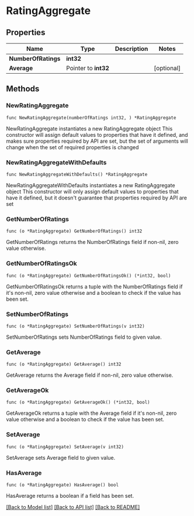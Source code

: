 # RatingAggregate

## Properties

Name | Type | Description | Notes
------------ | ------------- | ------------- | -------------
**NumberOfRatings** | **int32** |  | 
**Average** | Pointer to **int32** |  | [optional] 

## Methods

### NewRatingAggregate

`func NewRatingAggregate(numberOfRatings int32, ) *RatingAggregate`

NewRatingAggregate instantiates a new RatingAggregate object
This constructor will assign default values to properties that have it defined,
and makes sure properties required by API are set, but the set of arguments
will change when the set of required properties is changed

### NewRatingAggregateWithDefaults

`func NewRatingAggregateWithDefaults() *RatingAggregate`

NewRatingAggregateWithDefaults instantiates a new RatingAggregate object
This constructor will only assign default values to properties that have it defined,
but it doesn't guarantee that properties required by API are set

### GetNumberOfRatings

`func (o *RatingAggregate) GetNumberOfRatings() int32`

GetNumberOfRatings returns the NumberOfRatings field if non-nil, zero value otherwise.

### GetNumberOfRatingsOk

`func (o *RatingAggregate) GetNumberOfRatingsOk() (*int32, bool)`

GetNumberOfRatingsOk returns a tuple with the NumberOfRatings field if it's non-nil, zero value otherwise
and a boolean to check if the value has been set.

### SetNumberOfRatings

`func (o *RatingAggregate) SetNumberOfRatings(v int32)`

SetNumberOfRatings sets NumberOfRatings field to given value.


### GetAverage

`func (o *RatingAggregate) GetAverage() int32`

GetAverage returns the Average field if non-nil, zero value otherwise.

### GetAverageOk

`func (o *RatingAggregate) GetAverageOk() (*int32, bool)`

GetAverageOk returns a tuple with the Average field if it's non-nil, zero value otherwise
and a boolean to check if the value has been set.

### SetAverage

`func (o *RatingAggregate) SetAverage(v int32)`

SetAverage sets Average field to given value.

### HasAverage

`func (o *RatingAggregate) HasAverage() bool`

HasAverage returns a boolean if a field has been set.


[[Back to Model list]](../README.md#documentation-for-models) [[Back to API list]](../README.md#documentation-for-api-endpoints) [[Back to README]](../README.md)


